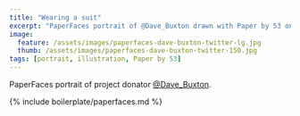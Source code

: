 ```yaml
---
title: "Wearing a suit"
excerpt: "PaperFaces portrait of @Dave_Buxton drawn with Paper by 53 on an iPad."
image: 
  feature: /assets/images/paperfaces-dave-buxton-twitter-lg.jpg
  thumb: /assets/images/paperfaces-dave-buxton-twitter-150.jpg
tags: [portrait, illustration, Paper by 53]
---
```


PaperFaces portrait of project donator [@Dave_Buxton](http://twitter.com/Dave_Buxton).

{% include boilerplate/paperfaces.md %}